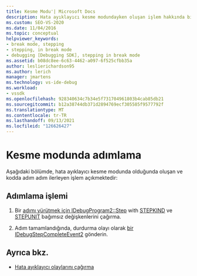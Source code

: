 ```yaml
---
title: Kesme Modu'| Microsoft Docs
description: Hata ayıklayıcı kesme modundayken oluşan işlem hakkında bilgi edinebilirsiniz. Hata ayıklayıcısı daha sonra kodda adım adım ilerler.
ms.custom: SEO-VS-2020
ms.date: 11/04/2016
ms.topic: conceptual
helpviewer_keywords:
- break mode, stepping
- stepping, in break mode
- debugging [Debugging SDK], stepping in break mode
ms.assetid: b08dc8ee-6c63-4462-a097-6f525cfbb35a
author: leslierichardson95
ms.author: lerich
manager: jmartens
ms.technology: vs-ide-debug
ms.workload:
- vssdk
ms.openlocfilehash: 928340634c7b34e5f731704961803b4cab85db21
ms.sourcegitcommit: b12a38744db371d2894769ecf305585f9577792f
ms.translationtype: MT
ms.contentlocale: tr-TR
ms.lasthandoff: 09/13/2021
ms.locfileid: "126626427"
---
```

# <a name="stepping-in-break-mode"></a>Kesme modunda adımlama
Aşağıdaki bölümde, hata ayıklayıcı kesme modunda olduğunda oluşan ve kodda adım adım ilerleyen işlem açıkmektedir:

## <a name="stepping-process"></a>Adımlama işlemi

1. Bir [adımı yürütmek için IDebugProgram2::Step](../../extensibility/debugger/reference/idebugprogram2-step.md) with [STEPKIND](../../extensibility/debugger/reference/stepkind.md) ve [STEPUNIT](../../extensibility/debugger/reference/stepunit.md) bağımsız değişkenlerini çağırma.

2. Adım tamamlandığında, durdurma olayı olarak [bir IDebugStepCompleteEvent2](../../extensibility/debugger/reference/idebugstepcompleteevent2.md) gönderin.

## <a name="see-also"></a>Ayrıca bkz.
- [Hata ayıklayıcı olaylarını çağırma](../../extensibility/debugger/calling-debugger-events.md)
